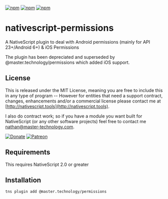[![npm](https://img.shields.io/npm/v/nativescript-permissions.svg)](https://www.npmjs.com/package/nativescript-permissions)
[![npm](https://img.shields.io/npm/l/nativescript-permissions.svg)](https://www.npmjs.com/package/nativescript-permissions)
[![npm](https://img.shields.io/npm/dt/nativescript-permissions.svg?label=npm%20d%2fls)](https://www.npmjs.com/package/nativescript-permissions)

# nativescript-permissions
A NativeScript plugin to deal with Android permissions (mainly for API 23+/Android 6+) & iOS Permissions

The plugin has been depreciated and superseded by @master.technology/permissions which added iOS support.

## License

This is released under the MIT License, meaning you are free to include this in any type of program -- However for entities that need a support contract, changes, enhancements and/or a commercial license please contact me at [http://nativescript.tools](http://nativescript.tools).

I also do contract work; so if you have a module you want built for NativeScript (or any other software projects) feel free to contact me [nathan@master-technology.com](mailto://nathan@master-technology.com).

[![Donate](https://img.shields.io/badge/Donate-PayPal-brightgreen.svg?style=plastic)](https://www.paypal.com/cgi-bin/webscr?cmd=_donations&business=HN8DDMWVGBNQL&lc=US&item_name=Nathanael%20Anderson&item_number=nativescript%2dpermissions&no_note=1&no_shipping=1&currency_code=USD&bn=PP%2dDonationsBF%3ax%3aNonHosted)
[![Patreon](https://img.shields.io/badge/Pledge-Patreon-brightgreen.svg?style=plastic)](https://www.patreon.com/NathanaelA)

## Requirements
This requires NativeScript 2.0 or greater

## Installation 

```
tns plugin add @master.technology/permissions
```


